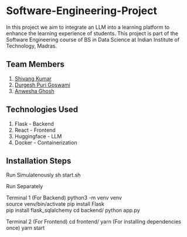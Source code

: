 # Software-Engineering-Project

In this project we aim to integrate an LLM into a learning platform to enhance the learning experience of students.
This project is part of the Software Engineering course of BS in Data Science at Indian Institute of Technology, Madras.

## Team Members

1. [Shivang Kumar](www.github.com/kumar-shivang)
2. [Durgesh Puri Goswami](www.github.com/Durgesh-prog)
3. [Anwesha Ghosh](www.github.com/AnweshaGhosh9127)
   

## Technologies Used

1. Flask - Backend
2. React - Frontend
3. Huggingface - LLM
4. Docker - Containerization


## Installation Steps

Run Simulatenously
sh start.sh

Run Separately

Terminal 1 (For Backend)
python3 -m venv venv   
source venv/bin/activate 
pip install Flask       
pip install flask_sqlalchemy
cd backend/
python app.py

Terminal 2 (For Frontend)
cd frontend/
yarn (For installing dependencies once)
yarn start
